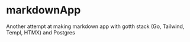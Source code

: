 # markdownApp
Another attempt at making markdown app with gotth stack (Go, Tailwind, Templ, HTMX) and Postgres
